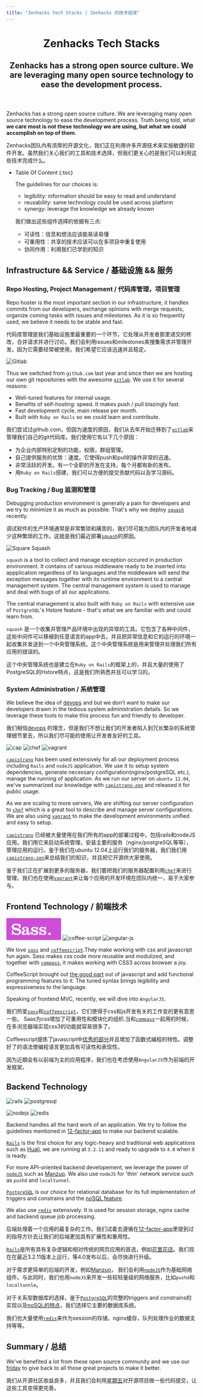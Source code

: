 ```yaml
---
title: "Zenhacks Tech Stacks | Zenhacks 的技术组成"
---
```


<header class="page-header">
  <h1 class="page-title">Zenhacks Tech Stacks</h1>
  <h2 class="page-description">
    Zenhacks has a strong open source culture. We are leveraging many open source technology to ease the development process.
  </h2>
</header><!-- end .page-header -->
  
  Zenhacks has a strong open source culture. We are leveraging many open source technology to ease the development process. Truth being told, what **we care most is not these technology we are using, but what we could accomplish on top of them**.

  Zenhacks团队内有浓厚的开源文化，我们正在利用许多开源技术来实施敏捷的软件开发。虽然我们关心我们的工具和技术选择，但我们更关心的是我们可以利用这些技术完成什么。

* Table Of Content
{:toc}

  The guidelines for our choices is:

  - legibility: information should be easy to read and understand
  - reusability: same technology could be used across platform
  - synergy: leverage the knowledge we already known

  我们做出这些组件选择的依据有三点:

  - 可读性：信息和想法应该能易读易懂
  - 可重用性：共享的技术应该可以在多项目中重复使用
  - 协同作用：利用我们已学到的知识

## Infrastructure && Service / 基础设施 && 服务

### Repo Hosting, Project Management / 代码库管理，项目管理

Repo hoster is the most important section in our infrastructure, it handles commits from our developers, exchange opinions with merge requests, organize coming tasks with issues and milestones. As it is so frequently used, we believe it needs to be stable and fast.

代码库管理是我们基础设施里最重要的一个环节，它处理从开发者那里递交的修改，合并请求并进行讨论。我们会利用issues和milestones来搜集需求并管理开发。因为它需要经常被使用，我们希望它应该迅速并且稳定。

![Gitlab](/img/logo-gitlab.png)

Thus we switched from `github.com` last year and since then we are hosting our own git repositories with the awesome [`gitlab`](http://gitlabhq.com). We use it for several reasons:

  - Well-tuned features for internal usage.
  - Benefits of self-hosting: speed. It makes push / pull blazingly fast.
  - Fast development cycle, main release per month.
  - Built with `Ruby on Rails` so we could learn and contribute.

我们尝试过github.com，但因为速度的原因，我们从去年开始迁移到了[`gitlab`](http://gitlabhq.com)来管理我们自己的git代码库。我们使用它有以下几个原因：

  - 为企业内部特别定制的功能，权限，群组管理。
  - 自己提供服务的优势：速度。它使得push和pull的操作非常的迅速。
  - 非常活跃的开发。有一个全职的开发在支持，每个月都有新的发布。
  - 用`Ruby on Rails`搭建，我们可以方便的提交贡献代码以及学习源码。

### Bug Tracking / Bug 监测和管理
Debugging production environment is generally a pain for developers and we try to minimize it as much as possible. That's why we deploy [`squash`](http://squash.io) recently.

调试软件的生产环境通常是非常繁琐和痛苦的，我们尽可能为团队内的开发者地减少这种繁琐的工作。这就是我们最近部署[`squash`](http://squash.io)的原因。

![Square Squash](/img/logo-square.png)

`squash` is a tool to collect and manage exception occured in production environment. It contains of various middleware ready to be inserted into appplication regardless of its languages and the middleware will send the exception messages together with its runtime environment to a central management system. The central management system is used to manage and deal with bugs of all our applications. 

The central management is also built with `Ruby on Rails` with extensive use of `PostgreSQL`'s Hstore feature - that's what we are familiar with and could learn from.

`squash` 是一个收集并管理产品环境中出现的异常的工具。它包含了各种中间件，这些中间件可以移植到任意语言的app中去，并且把异常信息和它的运行的环境一起收集并发送到一个中央管理系统。这个中央管理系统是用来管理并处理我们所有应用的错误的。

这个中央管理系统也是建立在`Ruby on Rails`的框架上的，并且大量的使用了PostgreSQL的Hstore特点，这是我们所熟悉并且可以学习的。

### System Administration / 系统管理

We believe the idea of [devops](http://en.wikipedia.org/wiki/Devops) and but we don't want to make our developers drawn in the tedious system administration details. So we leverage these tools to make this process fun and friendly to developer.

我们相信[devops](http://en.wikipedia.org/wiki/Devops) 的理念，但是我们不想让我们的开发者陷入到冗长繁杂的系统管理细节里去，所以我们尽可能的使用让开发者友好的工具。

![cap](/img/logo-cap.jpg) ![chef](/img/logo-chef.png) ![vagrant](/img/logo-vagrant.png)

[`capistrano`](http://capistranorb.com) has been used extensively for all our deployment process including `Rails` and `nodeJS` application. We use it to setup system dependencies, generate necessary configuration(nginx/postgreSQL etc.), manage the running of application. As we run our server on `ubuntu 12.04`, we've summarized our knowledge with [`capistrano-zen`](https://github.com/zenhacks/capistrano-zen) and released it for public usage.

As we are scaling to more servers, We are shifting our server configuration to [`chef`](www.opscode.com/chef/) which is a great tool to describe and manage server configurations. We are also using [`vagrant`](http://www.vagrantup.com/) to make the development environments unified and easy to setup.

[`capistrano`](http://capistranorb.com) 已经被大量使用在我们所有的app的部署过程中，包括rails和nodeJS应用。我们用它来启动系统管理，安装主要的服务（nginx/postgreSQL等等），管理应用的运行。鉴于我们在ubuntu 12.04上运行我们的服务器，我们我们用[`capistrano-zen`](https://github.com/zenhacks/capistrano-zen)来总结我们的知识，并且把它开源供大家使用。

鉴于我们正在扩展到更多的服务器，我们要把我们的服务器配置利用[`chef`](www.opscode.com/chef/)来进行管理，我们也在使用[`vagrant`](http://www.vagrantup.com/)来让每个应用的开发环境在团队内统一，易于大家参与。

## Frontend Technology / 前端技术
![sass](img/logo-sass.png) 
![coffee-script](/img/logo-coffee.png)
![angular-js](/img/logo-an.png)

We love [`sass`](http://sass-lang.com/) and [`coffeescript`](http://coffeescript.com/).They make working with css and javascript fun again. Sass makes css code more reusable and modulized, and together with [`compass`](http://compass-style.org/), it makes working with CSS3 across browser a joy.

CoffeeScript brought out [the good part](http://www.amazon.com/JavaScript-Good-Parts-Douglas-Crockford/dp/0596517742) out of javascript and add functional programming features to it. The tuned syntax brings legibility and expressiveness to the language.

Speaking of frontend MVC, recently, we will dive into `AngularJS`.

我们热爱[`sass`](http://sass-lang.com/)和[`coffeescript`](http://coffeescript.com/)，它们使得于css和js开发有关的工作变的更有意思一些。
Saas为css增加了可重用性和模块化的组织.当和[`compass`](http://compass-style.org/)一起用的时候，在多浏览器端实现css3的功能就容易很多了。

Coffeescript提炼了javascript中[优秀的部分](http://www.amazon.com/JavaScript-Good-Parts-Douglas-Crockford/dp/0596517742)并且增加了函数式编程的特性。调整好了的语法使编程语言更加具有可读性和表现性。

因为近期会有以前端为主的应用程序，我们也在考虑使用`AngularJS`作为前端的开发框架。

## Backend Technology
![rails](/img/logo-rails.png) 
![postgresql](/img/logo-pg.png) 

![nodejs](/img/logo-node.png) 
![redis](/img/logo-redis.png) 

Backend handles all the hard work of an application. We try to follow the guidelines mentioned in [12-factor-app](http://12factor.net/) to make our backend scalable.

[`Rails`](http://rubyonrails.org/) is the first choice for any logic-heavy and traditional web applications such as [Huali](http://hua.li), we are running at `3.2.11` and ready to upgrade to `4.0` when it is ready. 

For more API-oriented backend developement, we leverage the power of [`nodeJS`](http://nodejs.org/) such as [Manzuo](http://manzuoapp.com). We also use `nodeJS` for 'thin' network service such as `pushd` and `localtunnel`. 

[`PostgreSQL`](http://postgresql.org/) is our choice for relational database for its full implementation of triggers and constrains and the [noSQL feature](http://www.postgresql.org/docs/current/static/hstore.html).

We also use [`redis`](http://redis.io/) extensively. It is used for session storage, nginx cache and backend queue job processing.

后端处理着一个应用的最复杂的工作。我们试着去遵循在[12-factor-app](http://12factor.net/)里提到过的指导方针去让我们的后端更加具有扩展性和重用性。

[`Rails`](http://rubyonrails.org/)是所有具有复杂逻辑和相对传统的网页应用的首选，例如[花里花店](http://hua.li)。我们现在在最近3.2.11版本上运行，等4.0发布以后，会尽快进行升级。

对于需求更简单的后端的开发，例如[Manzuo](http://manzuoapp.com)， 我们会利用[`nodeJS`](http://nodejs.org/)作为基础网络组件。与此同时，我们也用`nodeJS`来开发一些较轻量级的网络服务，比如`pushd`和`localtunnle`。

对于关系型数据库的选择，鉴于[`PostgreSQL`](http://postgresql.org/)的完整的triggers and constrains的实现以及[noSQL的特点](http://www.postgresql.org/docs/current/static/hstore.html)，我们选择它主要的数据库系统。

我们也大量使用[`redis`](http://redis.io/)来作为session的存储，nginx缓存，队列处理作业的数据支持等等。

## Summary / 总结
We've benefited a lot from these open source community and we use our [friday][about-article] to give back to all those great projects to make it better.

我们从开源社区收益良多，并且我们会利用[星期五][about-article]对开源项目做一些代码提交，让这些工具变得更完善。

[about-article]: /intro.html#zenjobs
